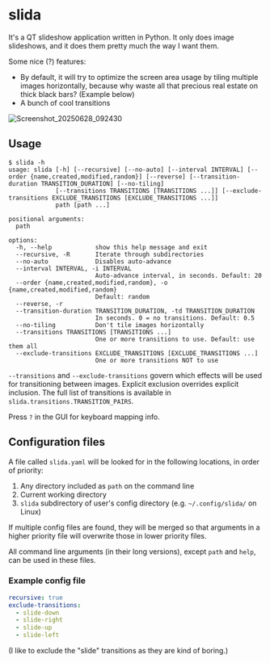 # slida

It's a QT slideshow application written in Python. It only does image slideshows, and it does them pretty much the way I want them.

Some nice (?) features:

* By default, it will try to optimize the screen area usage by tiling multiple images horizontally, because why waste all that precious real estate on thick black bars? (Example below)
* A bunch of cool transitions

![Screenshot_20250628_092430](https://github.com/user-attachments/assets/81663353-2cca-43a1-9162-649b42b47c8c)

## Usage

```shell
$ slida -h
usage: slida [-h] [--recursive] [--no-auto] [--interval INTERVAL] [--order {name,created,modified,random}] [--reverse] [--transition-duration TRANSITION_DURATION] [--no-tiling]
             [--transitions TRANSITIONS [TRANSITIONS ...]] [--exclude-transitions EXCLUDE_TRANSITIONS [EXCLUDE_TRANSITIONS ...]]
             path [path ...]

positional arguments:
  path

options:
  -h, --help            show this help message and exit
  --recursive, -R       Iterate through subdirectories
  --no-auto             Disables auto-advance
  --interval INTERVAL, -i INTERVAL
                        Auto-advance interval, in seconds. Default: 20
  --order {name,created,modified,random}, -o {name,created,modified,random}
                        Default: random
  --reverse, -r
  --transition-duration TRANSITION_DURATION, -td TRANSITION_DURATION
                        In seconds. 0 = no transitions. Default: 0.5
  --no-tiling           Don't tile images horizontally
  --transitions TRANSITIONS [TRANSITIONS ...]
                        One or more transitions to use. Default: use them all
  --exclude-transitions EXCLUDE_TRANSITIONS [EXCLUDE_TRANSITIONS ...]
                        One or more transitions NOT to use
```

`--transitions` and `--exclude-transitions` govern which effects will be used for transitioning between images. Explicit exclusion overrides explicit inclusion. The full list of transitions is available in `slida.transitions.TRANSITION_PAIRS`.

Press `?` in the GUI for keyboard mapping info.

## Configuration files

A file called `slida.yaml` will be looked for in the following locations, in order of priority:

1. Any directory included as `path` on the command line
2. Current working directory
3. `slida` subdirectory of user's config directory (e.g. `~/.config/slida/` on Linux)

If multiple config files are found, they will be merged so that arguments in a higher priority file will overwrite those in lower priority files.

All command line arguments (in their long versions), except `path` and `help`, can be used in these files.

### Example config file

```yaml
recursive: true
exclude-transitions:
  - slide-down
  - slide-right
  - slide-up
  - slide-left
```

(I like to exclude the "slide" transitions as they are kind of boring.)
